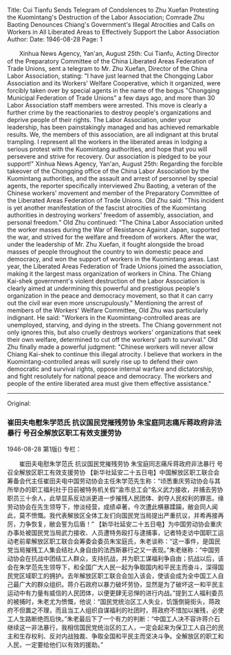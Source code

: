 Title: Cui Tianfu Sends Telegram of Condolences to Zhu Xuefan Protesting the Kuomintang's Destruction of the Labor Association; Comrade Zhu Baoting Denounces Chiang's Government's Illegal Atrocities and Calls on Workers in All Liberated Areas to Effectively Support the Labor Association
Author: 
Date: 1946-08-28
Page: 1

　　Xinhua News Agency, Yan'an, August 25th: Cui Tianfu, Acting Director of the Preparatory Committee of the China Liberated Areas Federation of Trade Unions, sent a telegram to Mr. Zhu Xuefan, Director of the China Labor Association, stating: "I have just learned that the Chongqing Labor Association and its Workers' Welfare Cooperative, which it organized, were forcibly taken over by special agents in the name of the bogus "Chongqing Municipal Federation of Trade Unions" a few days ago, and more than 30 Labor Association staff members were arrested. This move is clearly a further crime by the reactionaries to destroy people's organizations and deprive people of their rights. The Labor Association, under your leadership, has been painstakingly managed and has achieved remarkable results. We, the members of this association, are all indignant at this brutal trampling. I represent all the workers in the liberated areas in lodging a serious protest with the Kuomintang authorities, and hope that you will persevere and strive for recovery. Our association is pledged to be your support!"
    Xinhua News Agency, Yan'an, August 25th: Regarding the forcible takeover of the Chongqing office of the China Labor Association by the Kuomintang authorities, and the assault and arrest of personnel by special agents, the reporter specifically interviewed Zhu Baoting, a veteran of the Chinese workers' movement and member of the Preparatory Committee of the Liberated Areas Federation of Trade Unions. Old Zhu said: "This incident is yet another manifestation of the fascist atrocities of the Kuomintang authorities in destroying workers' freedom of assembly, association, and personal freedom." Old Zhu continued: "The China Labor Association united the worker masses during the War of Resistance Against Japan, supported the war, and strived for the welfare and freedom of workers. After the war, under the leadership of Mr. Zhu Xuefan, it fought alongside the broad masses of people throughout the country to win domestic peace and democracy, and won the support of workers in the Kuomintang areas. Last year, the Liberated Areas Federation of Trade Unions joined the association, making it the largest mass organization of workers in China. The Chiang Kai-shek government's violent destruction of the Labor Association is clearly aimed at undermining this powerful and prestigious people's organization in the peace and democracy movement, so that it can carry out the civil war even more unscrupulously." Mentioning the arrest of members of the Workers' Welfare Committee, Old Zhu was particularly indignant. He said: "Workers in the Kuomintang-controlled areas are unemployed, starving, and dying in the streets. The Chiang government not only ignores this, but also cruelly destroys workers' organizations that seek their own welfare, determined to cut off the workers' path to survival." Old Zhu finally made a powerful judgment: "Chinese workers will never allow Chiang Kai-shek to continue this illegal atrocity. I believe that workers in the Kuomintang-controlled areas will surely rise up to defend their own democratic and survival rights, oppose internal warfare and dictatorship, and fight resolutely for national peace and democracy. The workers and people of the entire liberated area must give them effective assistance."



<hr /> 

Original: 


### 崔田夫电慰朱学范氏  抗议国民党摧残劳协  朱宝庭同志痛斥蒋政府非法暴行  号召全解放区职工有效支援劳协

1946-08-28
第1版()
专栏：

　　崔田夫电慰朱学范氏
    抗议国民党摧残劳协
    朱宝庭同志痛斥蒋政府非法暴行
    号召全解放区职工有效支援劳协
    【新华社延安二十五日电】中国解放区职工联合会筹备会代主任崔田夫电中国劳动协会主任朱学范先生称：“顷悉重庆劳动协会与其所举办的职工福利社于日前被特务机关假“渝市总工会”名义武力接收，并捕去劳协职员三十余人，此举显系反动派更进一步摧残人民团体、剥夺人民权利的罪恶。缘劳动协会在先生领导下，惨淡经营，成绩卓著，今次遭此横暴蹂躏，敝会同人闻此，莫不愤慨。我代表解放区全体工友们向国民党当局提出严重抗议，并希再接再厉，力争恢复，敝会誓为后盾！”
    【新华社延安二十五日电】为中国劳动协会重庆办事处被国民党当局武力接收、人员遭特务殴打与逮捕事，记者特走访中国职工运动老前辈解放区职工联合会筹委会委员朱宝庭氏，朱老谈称：“这一事件，是国民党当局摧残工人集会结社人身自由的法西斯暴行之又一表现。”朱老继称：“中国劳动协会在抗战中团结工人群众，支持抗战，并为职工谋福利争自由；抗战以后，该会在朱学范先生领导下，和全国广大人民一起为争取国内和平民主而奋斗，深得国民党区域职工的拥护。去年解放区职工联合会加入该会，使该会成为全中国工人自己最广大的群众组织。蒋介石政府以暴力破坏劳协，显然是为了破坏这一和平民主运动中有力量有威信的人民团体，以便更肆无忌惮的进行内战。”提到工人福利委员的被捕时，朱老尤为愤慨，他说：“国民党统治区工人失业，饥饿倒毙街头，蒋政府不但置之不理，而且当工人组织自谋福利的社团时，蒋政府不惜加以摧残，必使工人生路断绝而后快。”朱老最后下了一个有力的判断：“中国工人决不容许蒋介石继续这一非法暴行，我相信国民党统治区的工人，一定会起来为保卫工人自己的民主和生存权利、反对内战独裁、争取全国和平民主而坚决斗争。全解放区的职工和人民，一定要给他们以有效的援助。”
